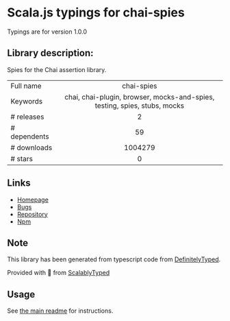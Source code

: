 
# Scala.js typings for chai-spies

Typings are for version 1.0.0

## Library description:
Spies for the Chai assertion library.

|                    |                 |
| ------------------ | :-------------: |
| Full name          | chai-spies |
| Keywords           | chai, chai-plugin, browser, mocks-and-spies, testing, spies, stubs, mocks |
| # releases         | 2 |
| # dependents       | 59 |
| # downloads        | 1004279 |
| # stars            | 0 |

## Links
- [Homepage](https://github.com/chaijs/chai-spies#readme)
- [Bugs](https://github.com/chaijs/chai-spies/issues)
- [Repository](https://github.com/chaijs/chai-spies)
- [Npm](https://www.npmjs.com/package/chai-spies)
    


## Note
This library has been generated from typescript code from [DefinitelyTyped](https://definitelytyped.org).

Provided with :purple_heart: from [ScalablyTyped](https://github.com/oyvindberg/ScalablyTyped)

## Usage
See [the main readme](../../readme.md) for instructions.


